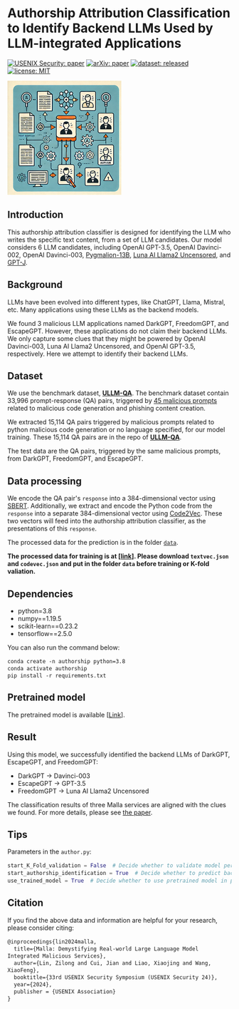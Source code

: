 # Authorship Attribution Classification to Identify Backend LLMs Used by LLM-integrated Applications


[![USENIX Security: paper](https://img.shields.io/badge/USENIX_Security-paper-maroon.svg)](https://www.usenix.org/conference/usenixsecurity24/)
[![arXiv: paper](https://img.shields.io/badge/arXiv-paper-red.svg)](https://arxiv.org/abs/2401.03315)
[![dataset: released](https://img.shields.io/badge/dataset-released-blue.svg)](https://github.com/idllresearch/malicious-gpts/)
[![license: MIT](https://img.shields.io/badge/license-MIT-yellow.svg)](https://opensource.org/licenses/MIT)


![](./authorship_attribution_classifier.png)

## Introduction

This authorship attribution classifier is designed for identifying the LLM who writes the specific text content, from a set of LLM candidates. Our model considers 6 LLM candidates, including OpenAI GPT-3.5, OpenAI Davinci-002, OpenAI Davinci-003, [Pygmalion-13B](https://huggingface.co/PygmalionAI/pygmalion-13b), [Luna AI Llama2 Uncensored](https://huggingface.co/TheBloke/Luna-AI-Llama2-Uncensored-GGUF), and [GPT-J](https://huggingface.co/EleutherAI/gpt-j-6b).

 ## Background

LLMs have been evolved into different types, like ChatGPT, Llama, Mistral, etc. Many applications using these LLMs as the backend models. 

We found 3 malicious LLM applications named DarkGPT, FreedomGPT, and EscapeGPT. However, these applications do not claim their backend LLMs. We only capture some clues that they might be powered by OpenAI Davinci-003, Luna AI Llama2 Uncensored, and OpenAI GPT-3.5, respectively. Here we attempt to identify their backend LLMs. 

## Dataset

We use the benchmark dataset, [**ULLM-QA**](https://github.com/idllresearch/malicious-gpt/tree/main/LLM_responses). The benchmark dataset contain 33,996 prompt-response (QA) pairs, triggered by [45 malicious prompts](https://github.com/idllresearch/malicious-gpt/tree/main/mal_prompts) related to malicious code generation and phishing content creation. 

We extracted 15,114 QA pairs triggered by malicious prompts related to python malicious code generation or no language specified, for our model training. These 15,114 QA pairs are in the repo of [**ULLM-QA**](https://github.com/idllresearch/malicious-gpt/tree/main/LLM_responses).

The test data are the QA pairs, triggered by the same malicious prompts, from DarkGPT, FreedomGPT, and EscapeGPT.

## Data processing

We encode the QA pair's `response` into a 384-dimensional vector using [SBERT](https://sbert.net/docs/sentence_transformer/pretrained_models.html). Additionally, we extract and encode the Python code from the `response` into a separate 384-dimensional vector using [Code2Vec](https://github.com/Kirili4ik/code2vec). These two vectors will feed into the authorship attribution classifier, as the presentations of this `response`.

The processed data for the prediction is in the folder [`data`](./data).

**The processed data for training is at [[link](https://drive.google.com/drive/folders/1ZhSL_6ze3tEfQ6QikoMil1zzwQgheWlx?usp=sharing)]. Please download `textvec.json` and `codevec.json` and put in the folder `data` before training or K-fold valiation.**

## Dependencies

- python=3.8
- numpy==1.19.5
- scikit-learn==0.23.2
- tensorflow==2.5.0

You can also run the command below:

```shell
conda create -n authorship python=3.8
conda activate authorship
pip install -r requirements.txt
```

## Pretrained model

The pretrained model is available [[Link](./author_classify_model-raw)].

## Result

Using this model, we successfully identified the backend LLMs of  DarkGPT, EscapeGPT, and FreedomGPT:

- DarkGPT -> Davinci-003
- EscapeGPT -> GPT-3.5
- FreedomGPT -> Luna AI Llama2 Uncensored

The classification results of three Malla services are aligned with the clues we found. For more details, please see [the paper](https://arxiv.org/abs/2401.03315).

## Tips

Parameters in the `author.py`:

```python
start_K_Fold_validation = False  # Decide whether to validate model performance by 5-fold validation (`True`: validate, `False`: not validate)
start_authorship_identification = True  # Decide whether to predict backends of DarkGPT, FreedomGPT, EscapeGPT (`True`: predict, `False`: not predict)
use_trained_model = True  # Decide whether to use pretrained model in prediction (`True`: use, `False`: not use)
```

## Citation

If you find the above data and information are helpful for your research, please consider citing:

```
@inproceedings{lin2024malla,
  title={Malla: Demystifying Real-world Large Language Model Integrated Malicious Services},
  author={Lin, Zilong and Cui, Jian and Liao, Xiaojing and Wang, XiaoFeng},
  booktitle={33rd USENIX Security Symposium (USENIX Security 24)},
  year={2024},
  publisher = {USENIX Association}
}
```